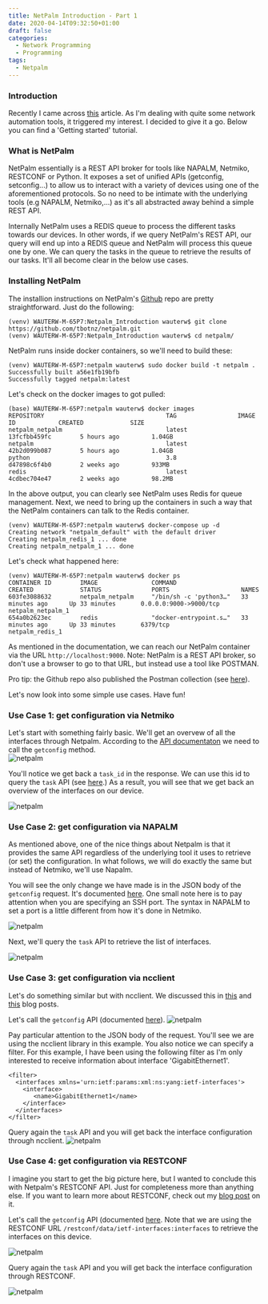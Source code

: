 ```yaml
---
title: NetPalm Introduction - Part 1
date: 2020-04-14T09:32:50+01:00
draft: false
categories:
  - Network Programming
  - Programming
tags:
  - Netpalm
---
```

### Introduction
Recently I came across [this](https://www.reddit.com/r/devops/comments/fes4w1/netpalm_open_source_rest_api_broker_for_your/) article. As I'm dealing with quite some network automation tools, it triggered my interest. I decided to give it a go. Below you can find a 'Getting started' tutorial.

### What is NetPalm
NetPalm essentially is a REST API broker for tools like NAPALM, Netmiko, RESTCONF or Python. It exposes a set of unified APIs (getconfig, setconfig...) to allow us to interact with a variety of devices using one of the aforementioned protocols. So no need to be intimate with the underlying tools (e.g NAPALM, Netmiko,...) as it's all abstracted away behind a simple REST API.

Internally NetPalm uses a REDIS queue to process the different tasks towards our devices. In other words, if we query NetPalm's REST API, our query will end up into a REDIS queue and NetPalm will process this queue one by one. We can query the tasks in the queue to retrieve the results of our tasks. It'll all become clear in the below use cases.

### Installing NetPalm

The installion instructions on NetPalm's [Github](https://github.com/tbotnz/netpalm) repo are pretty straightforward. Just do the following:
```
(venv) WAUTERW-M-65P7:Netpalm_Introduction wauterw$ git clone https://github.com/tbotnz/netpalm.git
(venv) WAUTERW-M-65P7:Netpalm_Introduction wauterw$ cd netpalm/
```
NetPalm runs inside docker containers, so we'll need to build these:
```
(venv) WAUTERW-M-65P7:netpalm wauterw$ sudo docker build -t netpalm .
Successfully built a56e1fb19bfb
Successfully tagged netpalm:latest
```
Let's check on the docker images to got pulled:
```
(base) WAUTERW-M-65P7:netpalm wauterw$ docker images
REPOSITORY                                  TAG                 IMAGE ID            CREATED             SIZE
netpalm_netpalm                             latest              13fcfbb459fc        5 hours ago         1.04GB
netpalm                                     latest              42b2d099b087        5 hours ago         1.04GB
python                                      3.8                 d47898c6f4b0        2 weeks ago         933MB
redis                                       latest              4cdbec704e47        2 weeks ago         98.2MB
```
In the above output, you can clearly see NetPalm uses Redis for queue management.
Next, we need to bring up the containers in such a way that the NetPalm containers can talk to the Redis container.
```
(venv) WAUTERW-M-65P7:netpalm wauterw$ docker-compose up -d
Creating network "netpalm_default" with the default driver
Creating netpalm_redis_1 ... done
Creating netpalm_netpalm_1 ... done
```
Let's check what happened here:
```
(venv) WAUTERW-M-65P7:netpalm wauterw$ docker ps
CONTAINER ID        IMAGE               COMMAND                  CREATED             STATUS              PORTS                    NAMES
603fe3088632        netpalm_netpalm     "/bin/sh -c 'python3…"   33 minutes ago      Up 33 minutes       0.0.0.0:9000->9000/tcp   netpalm_netpalm_1
654a0b2623ec        redis               "docker-entrypoint.s…"   33 minutes ago      Up 33 minutes       6379/tcp                 netpalm_redis_1
```
As mentioned in the documentation, we can reach our NetPalm container via the URL `http://localhost:9000`. Note: NetPalm is a REST API broker, so don't use a browser to go to that URL, but instead use a tool like POSTMAN. 

Pro tip: the Github repo also published the Postman collection (see [here](https://github.com/tbotnz/netpalm/blob/master/netpalm.postman_collection.json)).

Let's now look into some simple use cases. Have fun!

### Use Case 1: get configuration via Netmiko

Let's start with something fairly basic. We'll get an overvew of all the interfaces through Netpalm. According to the [API documentaton](https://documenter.getpostman.com/view/2391814/SzYbxcQx?version=latest#d0352af0-41d0-414e-ac04-3a4977b045f5) we need to call the `getconfig` method.  
![netpalm](/images/2020-04-14-1.png)

You'll notice we get back a `task_id` in the response. We can use this id to query the `task` API (see [here](https://documenter.getpostman.com/view/2391814/SzYbxcQx?version=latest#3615b003-1d94-4514-a90f-4da27e107085).) As a result, you will see that we get back an overview of the interfaces on our device.

![netpalm](/images/2020-04-14-2.png)

### Use Case 2: get configuration via NAPALM
As mentioned above, one of the nice things about Netpalm is that it provides the same API regardless of the underlying tool it uses to retrieve (or set) the configuration. In what follows, we will do exactly the same but instead of Netmiko, we'll use Napalm.

You will see the only change we have made is in the JSON body of the `getconfig` request. It's documented [here](https://documenter.getpostman.com/view/2391814/SzYbxcQx?version=latest#c44945e2-92a1-44cc-aee6-d151086ee9d6). One small note here is to pay attention when you are specifying an SSH port. The syntax in NAPALM to set a port is a little different from how it's done in Netmiko. 

![netpalm](/images/2020-04-14-3.png)

Next, we'll query the `task` API to retrieve the list of interfaces.

![netpalm](/images/2020-04-14-4.png)

### Use Case 3: get configuration via ncclient
Let's do something similar but with ncclient. We discussed this in [this](https://blog.wimwauters.com/networkprogrammability/2020-03-30-netconf_python_part1/) and [this](https://blog.wimwauters.com/networkprogrammability/2020-03-31_netconf_python_part2/) blog posts.

Let's call the `getconfig` API (documented [here](https://documenter.getpostman.com/view/2391814/SzYbxcQx?version=latest#b1c5c808-bbb3-4909-acf9-f11d0d402d77)).
![netpalm](/images/2020-04-14-5.png)

Pay particular attention to the JSON body of the request. You'll see we are using the ncclient library in this example. You also notice we can specify a filter. For this example, I have been using the following filter as I'm only interested to receive information about interface 'GigabitEthernet1'.

```
<filter>
  <interfaces xmlns='urn:ietf:params:xml:ns:yang:ietf-interfaces'>
    <interface>
       <name>GigabitEthernet1</name>
    </interface>
  </interfaces>
</filter>
```
Query again the `task` API and you will get back the interface configuration through ncclient.
![netpalm](/images/2020-04-14-6.png)

### Use Case 4: get configuration via RESTCONF
I imagine you start to get the big picture here, but I wanted to conclude this with Netpalm's RESTCONF API. Just for completeness more than anything else. If you want to learn more about RESTCONF, check out my [blog post](https://blog.wimwauters.com/networkprogrammability/2020-04-02_restconf_introduction/) on it.

Let's call the `getconfig` API (documented [here]((https://documenter.getpostman.com/view/2391814/SzYbxcQx?version=latest#3280e040-b27f-4609-990f-947754e6afef)). Note that we are using the RESTCONF URL `/restconf/data/ietf-interfaces:interfaces` to retrieve the interfaces on this device.

![netpalm](/images/2020-04-14-8.png)

Query again the `task` API and you will get back the interface configuration through RESTCONF.

![netpalm](/images/2020-04-14-9.png)
